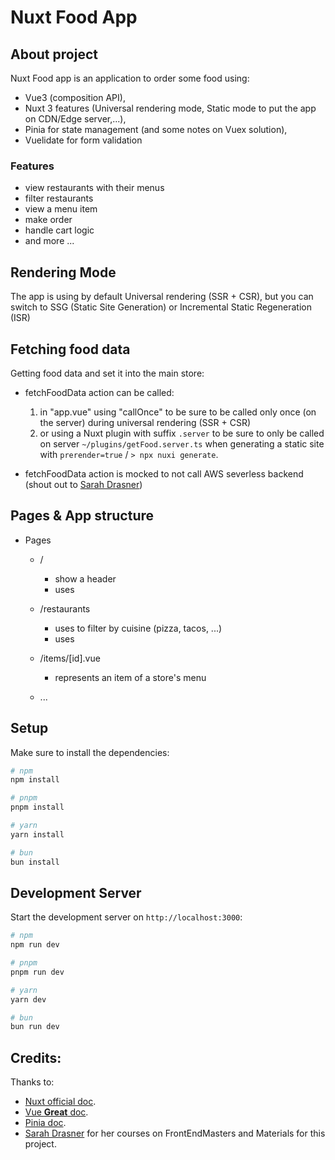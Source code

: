 # Nuxt Food App
## About project
Nuxt Food app is an application to order some food using:
  - Vue3 (composition API), 
  - Nuxt 3 features (Universal rendering mode, Static mode to put the app on CDN/Edge server,...), 
  - Pinia for state management (and some notes on Vuex solution),
  - Vuelidate for form validation
### Features
- view restaurants with their menus
- filter restaurants
- view a menu item
- make order
- handle cart logic
- and more ...

## Rendering Mode
The app is using by default Universal rendering (SSR + CSR), but you can switch to SSG (Static Site Generation) or Incremental Static Regeneration (ISR)

## Fetching food data
Getting food data and set it into the main store:
  - fetchFoodData action can be called:
      1. in "app.vue" using "callOnce" to be sure to be called only once (on the server) during universal rendering (SSR + CSR)
      2. or using a Nuxt plugin with suffix `.server` to be sure to only be called on server `~/plugins/getFood.server.ts` when generating a static site with `prerender=true` / `> npx nuxi generate`.
  
  - fetchFoodData action is mocked to not call AWS severless backend (shout out to [Sarah Drasner](https://github.com/sdras))

## Pages & App structure
  + Pages
    - /
      - show a header <AppHeader />
      - uses <AppRestaurantInfo />
      
    - /restaurants
      - uses <AppSelect /> to filter by cuisine (pizza, tacos, ...)
      - uses <AppRestaurantInfo />
      

    - /items/[id].vue
      - represents an item of a store's menu

    - ...

## Setup

Make sure to install the dependencies:

```bash
# npm
npm install

# pnpm
pnpm install

# yarn
yarn install

# bun
bun install
```

## Development Server

Start the development server on `http://localhost:3000`:

```bash
# npm
npm run dev

# pnpm
pnpm run dev

# yarn
yarn dev

# bun
bun run dev
```

## Credits:
Thanks to:
  - [Nuxt official doc](https://nuxt.com/docs/api).
  - [Vue **Great** doc](https://vuejs.org/api/).
  - [Pinia doc](https://pinia.vuejs.org/ssr/nuxt.html).
  - [Sarah Drasner](https://github.com/sdras) for her courses on FrontEndMasters and Materials for this project.
